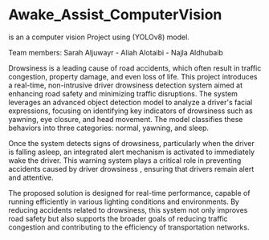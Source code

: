 # Awake_Assist_ComputerVision


is an a computer vision Project using (YOLOv8) model.

Team members: Sarah Aljuwayr - Aliah Alotaibi - Najla Aldhubaib


Drowsiness is a leading cause of road accidents, which often result in traffic congestion, property damage, and even loss of life. This project introduces a real-time, non-intrusive driver drowsiness detection system aimed at enhancing road safety and minimizing traffic disruptions. The system leverages an advanced object detection model to analyze a driver's facial expressions, focusing on identifying key indicators of drowsiness such as yawning, eye closure, and head movement. The model classifies these behaviors into three categories: normal, yawning, and sleep.

Once the system detects signs of drowsiness, particularly when the driver is falling asleep, an integrated alert mechanism is activated to immediately wake the driver. This warning system plays a critical role in preventing accidents caused by driver drowsiness , ensuring that drivers remain alert and attentive.

The proposed solution is designed for real-time performance, capable of running efficiently in various lighting conditions and environments. By reducing accidents related to drowsiness, this system not only improves road safety but also supports the broader goals of reducing traffic congestion and contributing to the efficiency of transportation networks.
